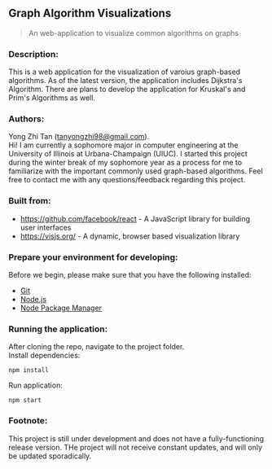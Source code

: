 ## Graph Algorithm Visualizations
> An web-application to visualize common algorithms on graphs

### Description:
This is a web application for the visualization of varoius graph-based algorithms. As of the latest version, the application includes Dijkstra's Algorithm. There are plans to develop the application for Kruskal's and Prim's Algorithms as well. 

### Authors:
Yong Zhi Tan (tanyongzhi98@gmail.com). <br/>
Hi! I am currently a sophomore major in computer engineering at the University of Illinois at Urbana-Champaign (UIUC). I started this project during the winter break of my sophomore year as a process for me to familiarize with the important commonly used graph-based algorithms. Feel free to contact me with any questions/feedback regarding this project. 

### Built from:
 * https://github.com/facebook/react - A JavaScript library for building user interfaces
 * https://visjs.org/ - A dynamic, browser based visualization library

### Prepare your environment for developing:
Before we begin, please make sure that you have the following installed:
* [Git](https://git-scm.com/)
* [Node.js](https://nodejs.org/en/)
* [Node Package Manager](https://www.npmjs.com/)

### Running the application:
After cloning the repo, navigate to the project folder. <br/>
Install dependencies:
```
npm install

```
Run application:
```
npm start

```

### Footnote:
This project is still under development and does not have a fully-functioning release version. THe project will not receive constant updates, and will only be updated sporadically.
